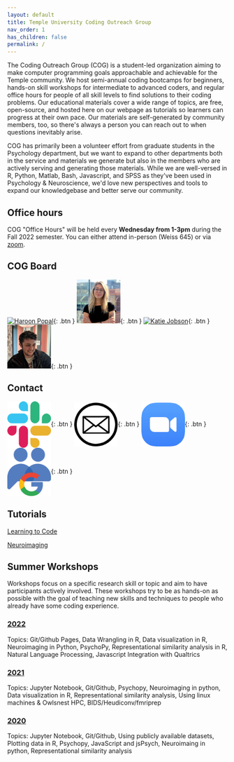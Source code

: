 ```yaml
---
layout: default
title: Temple University Coding Outreach Group
nav_order: 1
has_children: false
permalink: /
---
```


The Coding Outreach Group (COG) is a student-led organization aiming to make computer programming goals approachable and achievable for the Temple community. We host semi-annual coding bootcamps for beginners, hands-on skill workshops for intermediate to advanced coders, and regular office hours for people of all skill levels to find solutions to their coding problems. Our educational materials cover a wide range of topics, are free, open-source, and hosted here on our webpage as tutorials so learners can progress at their own pace. Our materials are self-generated by community members, too, so there's always a person you can reach out to when questions inevitably arise.   
  
COG has primarily been a volunteer effort from graduate students in the Psychology department, but we want to expand to other departments both in the service and materials we generate but also in the members who are actively serving and generating those materials. While we are well-versed in R, Python, Matlab, Bash, Javascript, and SPSS as they've been used in Psychology & Neuroscience, we'd love new perspectives and tools to expand our knowledgebase and better serve our community. 

## Office hours
COG "Office Hours" will be held every **Wednesday from 1-3pm** during the Fall 2022 semester. You can either attend in-person (Weiss 645) or via [zoom](https://temple.zoom.us/j/97809988629). 

## COG Board
[<img src="/assets/images/HaroonPopal.png" alt="Haroon Popal" width="100"/>](https://hspopal.github.io/){: .btn } 
[<img src="/assets/images/LizBeard.jpg" alt="Liz Beard"  width="100"/>](https://www.fox.temple.edu/about-fox/directory/liz-beard/){: .btn } 
[<img src="/assets/images/KatieJobson.jpg" alt="Katie Jobson"  width="100"/>](https://kjobson-neuro.github.io/){: .btn } 
[<img src="/assets/images/BillyMitchell.jpg" alt="Billy Mitchell"  width="100"/>](https://wj-mitchell.github.io){: .btn }

## Contact
[<img src="/assets/images/slack_Color.png" alt="Join Our Slack" align="center" width="100"/>](https://tucodingoutreachgroup.slack.com/){: .btn }
[<img src="/assets/images/email_BW.png" alt="Email Us" align="center" width="100"/>](mailto:coding.outreach.group@gmail.com){: .btn }
[<img src="/assets/images/zoom_Color.png" alt="Office Hour Zoom Room" align="center" width="100"/>](https://temple.zoom.us/j/97809988629){: .btn }
[<img src="/assets/images/groups_Color.png" alt="Join Our Google Groups" align="center" width="100"/>](https://groups.google.com/forum/#!forum/coding-outreach-group/join){: .btn }

## Tutorials
[Learning to Code](https://github.com/TU-Coding-Outreach-Group/tu-coding-outreach-group.github.io/blob/master/tutorials.md)

[Neuroimaging](https://github.com/TU-Coding-Outreach-Group/Tutorials/blob/master/Neuroimaging.md)

## Summer Workshops
Workshops focus on a specific research skill or topic and aim to have participants actively involved. These workshops try to be as hands-on as possible with the goal of teaching new skills and techniques to people who already have some coding experience.

### [2022](https://github.com/TU-Coding-Outreach-Group/cog_summer_workshops_2022/blob/master/README.md)
Topics: Git/Github Pages, Data Wrangling in R, Data visualization in R, Neuroimaging in Python, PsychoPy, Representational similarity analysis in R, Natural Language Processing, Javascript Integration with Qualtrics 


### [2021](https://github.com/TU-Coding-Outreach-Group/cog_summer_workshops_2021/blob/master/README.md)
Topics: Jupyter Notebook, Git/Github, Psychopy, Neuroimaging in python, Data visualization in R, Representational similarity analysis, Using linux machines & Owlsnest HPC, BIDS/Heudiconv/fmriprep


### [2020](https://github.com/TU-Coding-Outreach-Group/cog_summer_workshops_2020/blob/master/README.md)
Topics: Jupyter Notebook, Git/Github, Using publicly available datasets, Plotting data in R, Psychopy, JavaScript and jsPsych, Neuroimaing in python, Representational similarity analysis

